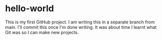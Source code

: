 # hello-world
This is my first GitHub project.
I am writing this in a separate branch from main. I'll commit this once I'm done writing.
It was about time I learnt what Git was so I can make new projects.
